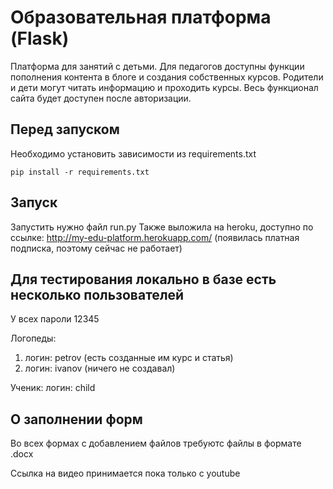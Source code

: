 # Образовательная платформа (Flask)
Платформа для занятий с детьми.
Для педагогов доступны функции пополнения контента в блоге и создания собственных курсов.
Родители и дети могут читать информацию и проходить курсы. Весь функционал сайта будет доступен после авторизации.

## Перед запуском
Необходимо установить зависимости из requirements.txt
```
pip install -r requirements.txt
```

## Запуск
Запустить нужно файл run.py
Также выложила на heroku, доступно по ссылке: http://my-edu-platform.herokuapp.com/ (появилась платная подписка, поэтому сейчас не работает)

## Для тестирования локально в базе есть несколько пользователей
У всех пароли 12345

Логопеды: 
1) логин: petrov (есть созданные им курс и статья)
2) логин: ivanov (ничего не создавал)

Ученик:
логин: child

## О заполнении форм

Во всех формах с добавлением файлов требуютс файлы в формате .docx

Ссылка на видео принимается пока только с youtube
